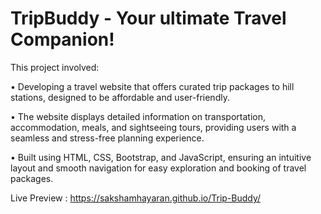 # TripBuddy - Your ultimate Travel Companion!

This project involved:

• Developing a travel website that offers curated trip packages to hill stations, designed to be affordable and user-friendly.

• The website displays detailed information on transportation, accommodation, meals, and sightseeing tours, providing users with a seamless and stress-free planning experience.

• Built using HTML, CSS, Bootstrap, and JavaScript, ensuring an intuitive layout and smooth navigation for easy exploration and booking of travel packages.

Live Preview : https://sakshamhayaran.github.io/Trip-Buddy/
